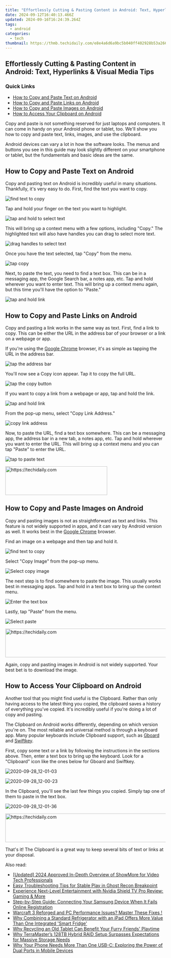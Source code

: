 ```yaml
---
title: "Effortlessly Cutting & Pasting Content in Android: Text, Hyperlinks & Visual Media Tips"
date: 2024-09-12T16:40:13.466Z
updated: 2024-09-16T16:24:39.264Z
tags:
  - android
categories:
  - tech
thumbnail: https://thmb.techidaily.com/e8e4a6d6a9bc5b040ff402928b53a2666775b46cc9d58e885cce92052d4219a2.jpg
---
```


## Effortlessly Cutting & Pasting Content in Android: Text, Hyperlinks & Visual Media Tips

### Quick Links

* [How to Copy and Paste Text on Android](https://easy-unlock-android.techidaily.com/how-to-bypass-android-lock-screen-using-emergency-call-on-oneplus-ace-2v-by-drfone-android/)
* [How to Copy and Paste Links on Android](https://youtube-zero.techidaily.com/024-approved-capture-create-curate-mobiles-in-action-for-youtube-thumbnails/)
* [How to Copy and Paste Images on Android](https://eaxpv-info.techidaily.com/updated-swift-guide-to-chromakey-and-background-separation/)
* [How to Access Your Clipboard on Android](https://buynow-tips.techidaily.com/samsung-galaxy-showdown-detailed-review-of-the-s10plus-against-its-successor-the-s20/)

 Copy and paste is not something reserved for just laptops and computers. It can come in handy on your Android phone or tablet, too. We'll show you how to copy and paste text, links, images, and use the clipboard.

 Android devices can vary a lot in how the software looks. The menus and buttons you see in this guide may look slightly different on your smartphone or tablet, but the fundamentals and basic ideas are the same.

##  How to Copy and Paste Text on Android

 Copy and pasting text on Android is incredibly useful in many situations. Thankfully, it's very easy to do. First, find the text you want to copy.

![find text to copy](https://static1.howtogeekimages.com/wordpress/wp-content/uploads/2023/12/android-copy-paste-1.jpg) 

 Tap and hold your finger on the text you want to highlight.

![tap and hold to select text](https://static1.howtogeekimages.com/wordpress/wp-content/uploads/2023/12/android-copy-paste-2.jpg) 

 This will bring up a context menu with a few options, including "Copy." The highlighted text will also have handles you can drag to select more text.

![drag handles to select text](https://static1.howtogeekimages.com/wordpress/wp-content/uploads/2023/12/android-copy-paste-3.jpg) 

 Once you have the text selected, tap "Copy" from the menu.

![tap copy](https://static1.howtogeekimages.com/wordpress/wp-content/uploads/2023/12/android-copy-paste-4.jpg) 

 Next, to paste the text, you need to find a text box. This can be in a messaging app, the Google Search bar, a notes app, etc. Tap and hold wherever you want to enter text. This will bring up a context menu again, but this time you'll have the option to "Paste."

![tap and hold link](https://static1.howtogeekimages.com/wordpress/wp-content/uploads/2023/12/android-copy-paste-8.jpg) 

##  How to Copy and Paste Links on Android

 Copy and pasting a link works in the same way as text. First, find a link to copy. This can be either the URL in the address bar of your browser or a link on a webpage or app.

 If you're using the [Google Chrome](https://www.anrdoezrs.net/links/3607085/type/dlg/sid/UUhtgUeUpU211464/https://play.google.com/store/apps/details?id=com.android.chrome) browser, it's as simple as tapping the URL in the address bar.

![tap the address bar](https://static1.howtogeekimages.com/wordpress/wp-content/uploads/2023/12/android-copy-paste-6.jpg) 

 You'll now see a Copy icon appear. Tap it to copy the full URL.

![tap the copy button](https://static1.howtogeekimages.com/wordpress/wp-content/uploads/2023/12/android-copy-paste-7.jpg) 

 If you want to copy a link from a webpage or app, tap and hold the link.

![tap and hold link](https://static1.howtogeekimages.com/wordpress/wp-content/uploads/2023/12/android-copy-paste-8.jpg) 

 From the pop-up menu, select "Copy Link Address."

![copy link address](https://static1.howtogeekimages.com/wordpress/wp-content/uploads/2023/12/android-copy-paste-9.jpg) 

 Now, to paste the URL, find a text box somewhere. This can be a messaging app, the address bar in a new tab, a notes app, etc. Tap and hold wherever you want to enter the URL. This will bring up a context menu and you can tap "Paste" to enter the URL.

![tap to paste text](https://static1.howtogeekimages.com/wordpress/wp-content/uploads/2023/12/android-copy-paste-5.jpg) 

<!-- affiliate ads begin -->
<a href="https://aligracehair.sjv.io/c/5597632/2115933/19272" target="_top" id="2115933">
  <img src="//a.impactradius-go.com/display-ad/19272-2115933" border="0" alt="https://techidaily.com" width="320" height="90"/>
</a>
<img height="0" width="0" src="https://aligracehair.sjv.io/i/5597632/2115933/19272" style="position:absolute;visibility:hidden;" border="0" />
<!-- affiliate ads end -->

##  How to Copy and Paste Images on Android

 Copy and pasting images is not as straightforward as text and links. This feature is not widely supported in apps, and it can vary by Android version as well. It works best in the [Google Chrome](https://www.anrdoezrs.net/links/3607085/type/dlg/sid/UUhtgUeUpU211464/https://play.google.com/store/apps/details?id=com.android.chrome) browser.

 Find an image on a webpage and then tap and hold it.

![find text to copy](https://static1.howtogeekimages.com/wordpress/wp-content/uploads/2023/12/android-copy-paste-1.jpg) 

 Select "Copy Image" from the pop-up menu.

![Select copy image](https://static1.howtogeekimages.com/wordpress/wp-content/uploads/2023/12/android-copy-paste-11-1.jpg) 

 The next step is to find somewhere to paste the image. This usually works best in messaging apps. Tap and hold in a text box to bring up the context menu.

![Enter the text box](https://static1.howtogeekimages.com/wordpress/wp-content/uploads/2023/12/android-copy-paste-13-2.jpg) 

 Lastly, tap "Paste" from the menu.

![Select paste](https://static1.howtogeekimages.com/wordpress/wp-content/uploads/2023/12/android-copy-paste-12-2.jpg) 

<!-- affiliate ads begin -->
<a href="https://ephamedtechinc.pxf.io/c/5597632/2139322/26400" target="_top" id="2139322">
  <img src="//a.impactradius-go.com/display-ad/26400-2139322" border="0" alt="https://techidaily.com" width="728" height="90"/>
</a>
<img height="0" width="0" src="https://ephamedtechinc.pxf.io/i/5597632/2139322/26400" style="position:absolute;visibility:hidden;" border="0" />
<!-- affiliate ads end -->

 Again, copy and pasting images in Android is not widely supported. Your best bet is to download the image.

##  How to Access Your Clipboard on Android

 Another tool that you might find useful is the Clipboard. Rather than only having access to the latest thing you copied, the clipboard saves a history of everything you've copied. It's incredibly useful if you're doing a lot of copy and pasting.

 The Clipboard on Android works differently, depending on which version you're on. The most reliable and universal method is through a keyboard app. Many popular keyboards include Clipboard support, such as [Gboard](https://www.anrdoezrs.net/links/3607085/type/dlg/sid/UUhtgUeUpU211464/https://play.google.com/store/apps/details?id=com.google.android.inputmethod.latin) and [Swiftkey](https://www.anrdoezrs.net/links/3607085/type/dlg/sid/UUhtgUeUpU211464/https://play.google.com/store/apps/details?id=com.touchtype.swiftkey).

 First, copy some text or a link by following the instructions in the sections above. Then, enter a text box to bring up the keyboard. Look for a "Clipboard" icon like the ones below for Gboard and Swiftkey.

![2020-09-28_12-01-03](https://static1.howtogeekimages.com/wordpress/wp-content/uploads/2023/12/2020-09-28_12-01-03.jpg) 

![2020-09-28_12-00-23](https://static1.howtogeekimages.com/wordpress/wp-content/uploads/2023/12/2020-09-28_12-00-23.jpg) 

 In the Clipboard, you'll see the last few things you copied. Simply tap one of them to paste in the text box.

![2020-09-28_12-01-36](https://static1.howtogeekimages.com/wordpress/wp-content/uploads/2023/12/2020-09-28_12-01-36.jpg) 

<!-- affiliate ads begin -->
<a href="https://unicoeye.pxf.io/c/5597632/2134243/18498" target="_top" id="2134243">
  <img src="//a.impactradius-go.com/display-ad/18498-2134243" border="0" alt="https://techidaily.com" width="728" height="90"/>
</a>
<img height="0" width="0" src="https://unicoeye.pxf.io/i/5597632/2134243/18498" style="position:absolute;visibility:hidden;" border="0" />
<!-- affiliate ads end -->

 That's it! The Clipboard is a great way to keep several bits of text or links at your disposal.

<ins class="adsbygoogle"
     style="display:block"
     data-ad-format="autorelaxed"
     data-ad-client="ca-pub-7571918770474297"
     data-ad-slot="1223367746"></ins>

<ins class="adsbygoogle"
     style="display:block"
     data-ad-client="ca-pub-7571918770474297"
     data-ad-slot="8358498916"
     data-ad-format="auto"
     data-full-width-responsive="true"></ins>

<span class="atpl-alsoreadstyle">Also read:</span>
<div><ul>
<li><a href="https://screen-capture.techidaily.com/updated-2024-approved-in-depth-overview-of-showmore-for-video-tech-professionals/"><u>[Updated] 2024 Approved In-Depth Overview of ShowMore for Video Tech Professionals</u></a></li>
<li><a href="https://win-answers.techidaily.com/easy-troubleshooting-tips-for-stable-play-in-ghost-recon-breakpoint/"><u>Easy Troubleshooting Tips for Stable Play in Ghost Recon Breakpoint</u></a></li>
<li><a href="https://digital-screen-recording.techidaily.com/experience-next-level-entertainment-with-nvidia-shield-tv-pro-review-gaming-and-more/"><u>Experience Next-Level Entertainment with Nvidia Shield TV Pro Review: Gaming & More</u></a></li>
<li><a href="https://techtrends.techidaily.com/step-by-step-guide-connecting-your-samsung-device-when-it-fails-online-registration/"><u>Step-by-Step Guide: Connecting Your Samsung Device When It Fails Online Registration</u></a></li>
<li><a href="https://win-answers.techidaily.com/warcraft-3-reforged-and-pc-performance-issues-master-these-fixes/"><u>Warcraft 3 Reforged and PC Performance Issues? Master These Fixes !</u></a></li>
<li><a href="https://hardware-reviews.techidaily.com/why-combining-a-standard-refrigerator-with-an-ipad-offers-more-value-than-one-integrated-smart-fridge/"><u>Why Combining a Standard Refrigerator with an iPad Offers More Value Than One Integrated 'Smart Fridge'</u></a></li>
<li><a href="https://hardware-reviews.techidaily.com/why-recycling-an-old-tablet-can-benefit-your-furry-friends-playtime/"><u>Why Recycling an Old Tablet Can Benefit Your Furry Friends' Playtime</u></a></li>
<li><a href="https://hardware-reviews.techidaily.com/why-terramasters-128tb-hybrid-raid-setup-surpasses-expectations-for-massive-storage-needs/"><u>Why TerraMaster’s 128TB Hybrid RAID Setup Surpasses Expectations for Massive Storage Needs</u></a></li>
<li><a href="https://hardware-reviews.techidaily.com/why-your-phone-needs-more-than-one-usb-c-exploring-the-power-of-dual-ports-in-mobile-devices/"><u>Why Your Phone Needs More Than One USB-C: Exploring the Power of Dual Ports in Mobile Devices</u></a></li>
</ul></div>

